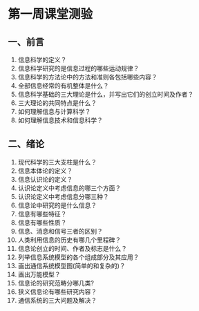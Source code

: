 # 第一周课堂测验

## 一、前言

1. 信息科学的定义？
2. 信息科学研究的是信息过程的哪些运动规律？
3. 信息科学的方法论中的方法和准则各包括哪些内容？
4. 全部信息经常的有机整体是什么？
5. 信息科学基础的三大理论是什么，并写出它们的创立时间及作者？
6. 三大理论的共同特点是什么？
7. 如何理解信息与计算科学？
8. 如何理解信息技术和信息科学？

## 二、绪论

1. 现代科学的三大支柱是什么？
2. 信息本体论的定义？
3. 信息认识论的定义？
4. 认识论定义中考虑信息的哪三个方面？
5. 认识论定义中考虑信息分哪三种？
6. 信息论中研究的是什么信息？ 
7. 信息有哪些特征？
8. 信息有哪些性质？
9. 信息、消息和信号三者的区别？
10. 人类利用信息的历史有哪几个里程碑？
11. 信息论创立的时间、作者及标志是什么？
12. 列举信息系统模型的各个组成部分及其应用？
13. 画出通信系统模型图(简单的和复杂的)？
14. 画出万能模型？
15. 信息论的研究范畴分哪几类?
16. 狭义信息论有哪些研究内容？
17. 通信系统的三大问题及解决？
